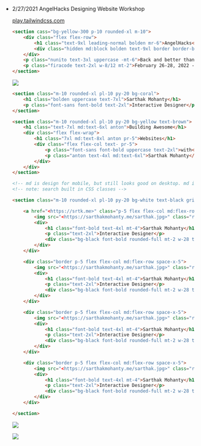 -   2/27/2021 AngelHacks Designing Website Workshop
    
    <!-- attach to fonts.css -->
    
    [play.tailwindcss.com](http://play.tailwindcss.com)
    
    ```html
    <section cass="bg-yellow-300 p-10 rounded-xl m-10">
    	<div class="flex flex-row">
    		<h1 class="text-9xl leading-normal bolden mr-6">AngelHacks</h1>
    		<div class="hidden md:block bolden text-9xl border border-black number-border rounded-xl self-center px-5 py-2">3.0</div>
    	</div>
    	<p class="nunito text-3xl uppercase -mt-6">Back and better than ever.</p>
    	<p class="firacode text-2xl w-8/12 mt-2">February 26-28, 2022 - Snapchat HQ</p>
    </section>
    ```
    
    ![](https://s3.us-west-2.amazonaws.com/secure.notion-static.com/229c81a7-d1f5-4fb3-9f8f-4601354dc081/Untitled.png?X-Amz-Algorithm=AWS4-HMAC-SHA256&X-Amz-Credential=AKIAT73L2G45O3KS52Y5%2F20210308%2Fus-west-2%2Fs3%2Faws4_request&X-Amz-Date=20210308T163751Z&X-Amz-Expires=86400&X-Amz-Signature=92b074caf6b925242beec80833ad5b504f1b3904cf42709f721ed7a79001edcf&X-Amz-SignedHeaders=host&response-content-disposition=filename%20%3D%22Untitled.png%22)
    
    ```html
    <section class="m-10 rounded-xl pl-10 py-20 bg-coral">
    	<h1 class="bolden uppercase text-7xl">Sarthak Mohanty</h1>
    	<p class="font-sans font-bold text-2xl">Interactive Designer</p>
    </section>
    ```
    
    ```html
    <section class="m-10 rounded-xl pl-10 py-20 bg-yellow text-brown">
    	<h1 class="text-7xl md:text-6xl anton">Building Awesome</h1>
    	<div class="flex flex-wrap">
    		<h1 class="7xl md:text-8xl anton pr-5">Websites</h1>
    		<div class="flex flex-col text- pr-5">
    			<p class="font-sans font-bold uppercase text-2xl">with</p>
    			<p class="anton text-4xl md:text-6xl">Sarthak Mohanty</p>
    		</div>
    	</div>
    </section>
    
    <!-- md is design for mobile, but still looks good on desktop. md is medium -->
    <!-- note: search built in CSS classes -->
    ```
    
    ```html
    <section class="m-10 rounded-xl pl-10 py-20 bg-white text-black grid grid-cols-1 md:grid-cols-2 gap-4">
    
    	<a href="<https://srtk.me>" class="p-5 flex flex-col md:flex-row hover:bg-gray-100 hover:text-black-500 rounded">
    		<img src="<https://sarthakmohanty.me/sarthak.jpg>" class="rounded full w-32 h-32 mr-5" />
    		<div>
    			<h1 class="font-bold text-4xl mt-4">Sarthak Mohanty</h1>
    			<p class="text-2xl">Interactive Designer</p>
    			<div class="bg-black font-bold rounded-full mt-2 w-28 text-white text-center">he/him</div>
    		</div>
    	</div>
    
    	<div class="border p-5 flex flex-col md:flex-row space-x-5">
    		<img src="<https://sarthakmohanty.me/sarthak.jpg>" class="rounded full w-32 h-32 mr-5" />
    		<div>
    			<h1 class="font-bold text-4xl mt-4">Sarthak Mohanty</h1>
    			<p class="text-2xl">Interactive Designer</p>
    			<div class="bg-black font-bold rounded-full mt-2 w-28 text-white text-center">he/him</div>
    		</div>
    	</div>
    
    	<div class="border p-5 flex flex-col md:flex-row space-x-5">
    		<img src="<https://sarthakmohanty.me/sarthak.jpg>" class="rounded full w-32 h-32 mr-5" />
    		<div>
    			<h1 class="font-bold text-4xl mt-4">Sarthak Mohanty</h1>
    			<p class="text-2xl">Interactive Designer</p>
    			<div class="bg-black font-bold rounded-full mt-2 w-28 text-white text-center">he/him</div>
    		</div>
    	</div>
    
    	<div class="border p-5 flex flex-col md:flex-row space-x-5">
    		<img src="<https://sarthakmohanty.me/sarthak.jpg>" class="rounded full w-32 h-32 mr-5" />
    		<div>
    			<h1 class="font-bold text-4xl mt-4">Sarthak Mohanty</h1>
    			<p class="text-2xl">Interactive Designer</p>
    			<div class="bg-black font-bold rounded-full mt-2 w-28 text-white text-center">he/him</div>
    		</div>
    	</div>
    
    </section>
    ```
    
    ![](https://s3.us-west-2.amazonaws.com/secure.notion-static.com/45b8d109-3098-45f0-a538-74739231bd06/Untitled.png?X-Amz-Algorithm=AWS4-HMAC-SHA256&X-Amz-Credential=AKIAT73L2G45O3KS52Y5%2F20210308%2Fus-west-2%2Fs3%2Faws4_request&X-Amz-Date=20210308T163807Z&X-Amz-Expires=86400&X-Amz-Signature=bf2bb6861960757398993c52cb3168394dc52dac91c5d32290d267adeed79579&X-Amz-SignedHeaders=host&response-content-disposition=filename%20%3D%22Untitled.png%22)
    
    ![](https://s3.us-west-2.amazonaws.com/secure.notion-static.com/b89fd0cc-ba75-4e01-a8a5-2dcb040a9a77/Untitled.png?X-Amz-Algorithm=AWS4-HMAC-SHA256&X-Amz-Credential=AKIAT73L2G45O3KS52Y5%2F20210308%2Fus-west-2%2Fs3%2Faws4_request&X-Amz-Date=20210308T163819Z&X-Amz-Expires=86400&X-Amz-Signature=1583f12edf12a770a957d86fa86af1cda4deb34a5a324edeb4c34fea31ed0b82&X-Amz-SignedHeaders=host&response-content-disposition=filename%20%3D%22Untitled.png%22)